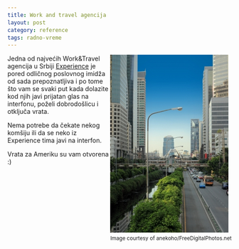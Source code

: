 ```yaml
---
title: Work and travel agencija
layout: post
category: reference
tags: radno-vreme 
---
```


<div style="float:right">
<img class="postimg" src="/assets/images/news/city_naypong.jpg" />
<br>
<small>
Image courtesy of anekoho/FreeDigitalPhotos.net
</small>
</div>


Jedna od najvećih Work&Travel agencija u Srbiji [Experience](http://www.experience.edu.rs/) je pored odličnog poslovnog imidža od sada prepoznatljiva i po tome što vam se svaki put kada dolazite kod njih javi prijatan glas na interfonu, poželi dobrodošlicu i otključa vrata.

Nema potrebe da čekate nekog komšiju ili da se neko iz Experience tima javi na interfon. 

Vrata za Ameriku su vam otvorena :)
